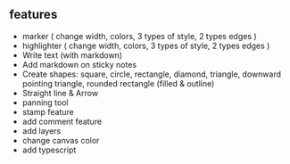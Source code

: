 ## features

- marker ( change width, colors, 3 types of style, 2 types edges )
- highlighter ( change width, colors, 3 types of style, 2 types edges )
- Write text (with markdown)
- Add markdown on sticky notes
- Create shapes: square, circle, rectangle, diamond, triangle, downward pointing triangle, rounded rectangle (filled & outline)
- Straight line & Arrow
- panning tool
- stamp feature
- add comment feature
- add layers
- change canvas color
- add typescript
